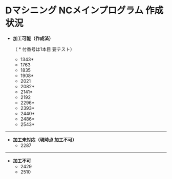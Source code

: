 # Dマシニング NCメインプログラム 作成状況

- **加工可能（作成済）**

  （ * 付番号は1本目 要テスト）
  - 1343*
  - 1763
  - 1835
  - 1908*
  - 2021
  - 2082*
  - 2141*
  - 2192
  - 2296*
  - 2393*
  - 2440*
  - 2486*
  - 2543*

---

- **加工未対応（現時点 加工不可）**
  - 2287

---

- **加工不可**
  - 2429
  - 2510
